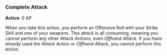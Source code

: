 ### Complete Attack
**Active**: 0 AP

When you take this action, you perform an Offensive Roll with your Strike Skill and one of your weapons. This attack is all consuming, meaning you cannot perform any other _Attack Actions_, even _Offhand Attack_. If you have already used the _Attack Action_ or _Offhand Attack_, you cannot perform this action.